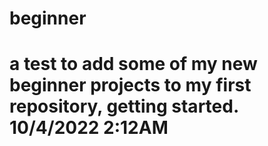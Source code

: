# beginner
# a test to add some of my new beginner projects to my first repository, getting started. 10/4/2022 2:12AM
